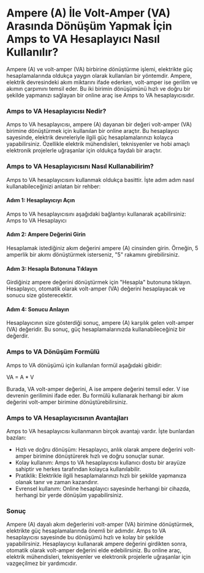 Ampere (A) İle Volt-Amper (VA) Arasında Dönüşüm Yapmak İçin Amps to VA Hesaplayıcı Nasıl Kullanılır?
====================================================================================================

Ampere (A) ve volt-amper (VA) birbirine dönüştürme işlemi, elektrikte güç hesaplamalarında oldukça yaygın olarak kullanılan bir yöntemdir. Ampere, elektrik devresindeki akım miktarını ifade ederken, volt-amper ise gerilim ve akımın çarpımını temsil eder. Bu iki birimin dönüşümünü hızlı ve doğru bir şekilde yapmanızı sağlayan bir online araç ise Amps to VA hesaplayıcısıdır.

### Amps to VA Hesaplayıcısı Nedir?

Amps to VA hesaplayıcısı, ampere (A) dayanan bir değeri volt-amper (VA) birimine dönüştürmek için kullanılan bir online araçtır. Bu hesaplayıcı sayesinde, elektrik devreleriyle ilgili güç hesaplamalarınızı kolayca yapabilirsiniz. Özellikle elektrik mühendisleri, teknisyenler ve hobi amaçlı elektronik projelerle uğraşanlar için oldukça faydalı bir araçtır.

### Amps to VA Hesaplayıcısını Nasıl Kullanabilirim?

Amps to VA hesaplayıcısını kullanmak oldukça basittir. İşte adım adım nasıl kullanabileceğinizi anlatan bir rehber:

#### Adım 1: Hesaplayıcıyı Açın

Amps to VA hesaplayıcısını aşağıdaki bağlantıyı kullanarak açabilirsiniz: Amps to VA Hesaplayıcı

#### Adım 2: Ampere Değerini Girin

Hesaplamak istediğiniz akım değerini ampere (A) cinsinden girin. Örneğin, 5 amperlik bir akımı dönüştürmek isterseniz, "5" rakamını girebilirsiniz.

#### Adım 3: Hesapla Butonuna Tıklayın

Girdiğiniz ampere değerini dönüştürmek için "Hesapla" butonuna tıklayın. Hesaplayıcı, otomatik olarak volt-amper (VA) değerini hesaplayacak ve sonucu size gösterecektir.

#### Adım 4: Sonucu Anlayın

Hesaplayıcının size gösterdiği sonuç, ampere (A) karşılık gelen volt-amper (VA) değeridir. Bu sonuç, güç hesaplamalarınızda kullanabileceğiniz bir değerdir.

### Amps to VA Dönüşüm Formülü

Amps to VA dönüşümü için kullanılan formül aşağıdaki gibidir:

VA = A \* V

Burada, VA volt-amper değerini, A ise ampere değerini temsil eder. V ise devrenin gerilimini ifade eder. Bu formülü kullanarak herhangi bir akım değerini volt-amper birimine dönüştürebilirsiniz.

### Amps to VA Hesaplayıcısının Avantajları

Amps to VA hesaplayıcısı kullanmanın birçok avantajı vardır. İşte bunlardan bazıları:

- Hızlı ve doğru dönüşüm: Hesaplayıcı, anlık olarak ampere değerini volt-amper birimine dönüştürerek hızlı ve doğru sonuçlar sunar.
- Kolay kullanım: Amps to VA hesaplayıcısı kullanıcı dostu bir arayüze sahiptir ve herkes tarafından kolayca kullanılabilir.
- Pratiklik: Elektrikle ilgili hesaplamalarınızı hızlı bir şekilde yapmanıza olanak tanır ve zaman kazandırır.
- Evrensel kullanım: Online hesaplayıcı sayesinde herhangi bir cihazda, herhangi bir yerde dönüşüm yapabilirsiniz.

### Sonuç

Ampere (A) dayalı akım değerlerini volt-amper (VA) birimine dönüştürmek, elektrikte güç hesaplamalarında önemli bir adımdır. Amps to VA hesaplayıcısı sayesinde bu dönüşümü hızlı ve kolay bir şekilde yapabilirsiniz. Hesaplayıcıyı kullanarak ampere değerini girdikten sonra, otomatik olarak volt-amper değerini elde edebilirsiniz. Bu online araç, elektrik mühendisleri, teknisyenler ve elektronik projelerle uğraşanlar için vazgeçilmez bir yardımcıdır.
